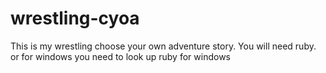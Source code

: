 # wrestling-cyoa
This is my wrestling choose your own adventure story.
You will need ruby. or for windows you need to look up ruby for windows
